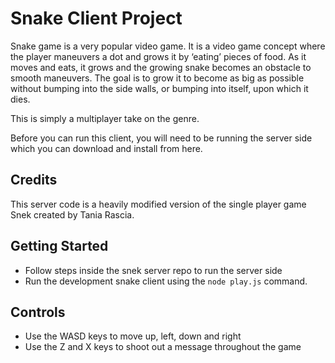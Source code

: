 # Snake Client Project

Snake game is a very popular video game. It is a video game concept where the player maneuvers a dot and grows it by ‘eating’ pieces of food. As it moves and eats, it grows and the growing snake becomes an obstacle to smooth maneuvers. The goal is to grow it to become as big as possible without bumping into the side walls, or bumping into itself, upon which it dies.

This is simply a multiplayer take on the genre.

Before you can run this client, you will need to be running the server side which you can download and install from here. 

## Credits

This server code is a heavily modified version of the single player game Snek created by Tania Rascia.

## Getting Started

- Follow steps inside the snek server repo to run the server side
- Run the development snake client using the `node play.js` command.

## Controls

- Use the WASD keys to move up, left, down and right
- Use the Z and X keys to shoot out a message throughout the game
